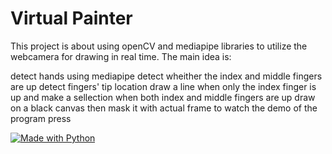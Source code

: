 # Virtual Painter

This project is about using openCV and mediapipe libraries to utilize the webcamera for drawing in real time.
The main idea is:

detect hands using mediapipe
detect wheither the index and middle fingers are up
detect fingers' tip location
draw a line when only the index finger is up and make a sellection when both index and middle fingers are up
draw on a black canvas then mask it with actual frame
to watch the demo of the program press


[![Made with Python](https://img.shields.io/badge/Made%20with%20-Python-red?style=for-the-badge&logo=python)](http://www.python.org/)
